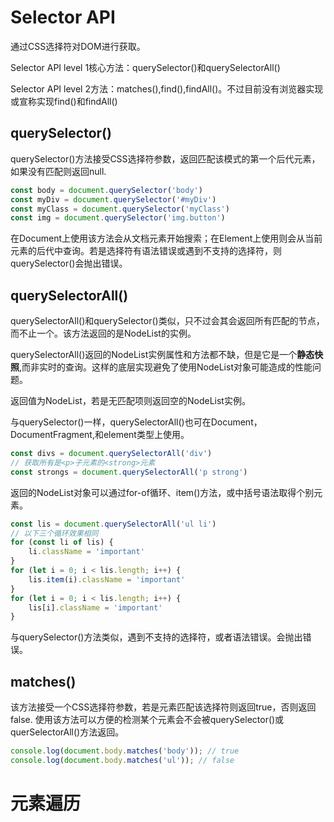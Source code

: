 # Selector API
通过CSS选择符对DOM进行获取。

Selector API level 1核心方法：querySelector()和querySelectorAll()

Selector API level 2方法：matches(),find(),findAll()。不过目前没有浏览器实现或宣称实现find()和findAll()
## querySelector()
querySelector()方法接受CSS选择符参数，返回匹配该模式的第一个后代元素，如果没有匹配则返回null.
``` js
const body = document.querySelector('body')
const myDiv = document.querySelector('#myDiv')
const myClass = document.querySelector('myClass')
const img = document.querySelector('img.button')
```
在Document上使用该方法会从文档元素开始搜索；在Element上使用则会从当前元素的后代中查询。若是选择符有语法错误或遇到不支持的选择符，则querySelector()会抛出错误。
## querySelectorAll()
querySelectorAll()和querySelector()类似，只不过会其会返回所有匹配的节点，而不止一个。该方法返回的是NodeList的实例。

querySelectorAll()返回的NodeList实例属性和方法都不缺，但是它是一个**静态快照**,而非实时的查询。这样的底层实现避免了使用NodeList对象可能造成的性能问题。

返回值为NodeList，若是无匹配项则返回空的NodeList实例。

与querySelector()一样，querySelectorAll()也可在Document，DocumentFragment,和element类型上使用。
``` js
const divs = document.querySelectorAll('div')
// 获取所有是<p>子元素的<strong>元素
const strongs = document.querySelectorAll('p strong')
```
返回的NodeList对象可以通过for-of循环、item()方法，或中括号语法取得个别元素。
``` js
const lis = document.querySelectorAll('ul li')
// 以下三个循环效果相同
for (const li of lis) {
	li.className = 'important'
}
for (let i = 0; i < lis.length; i++) {
	lis.item(i).className = 'important'
}
for (let i = 0; i < lis.length; i++) {
	lis[i].className = 'important'
}
```
与querySelector()方法类似，遇到不支持的选择符，或者语法错误。会抛出错误。
## matches()
该方法接受一个CSS选择符参数，若是元素匹配该选择符则返回true，否则返回false. 使用该方法可以方便的检测某个元素会不会被querySelector()或querSelectorAll()方法返回。
``` js
console.log(document.body.matches('body')); // true
console.log(document.body.matches('ul')); // false
```
# 元素遍历